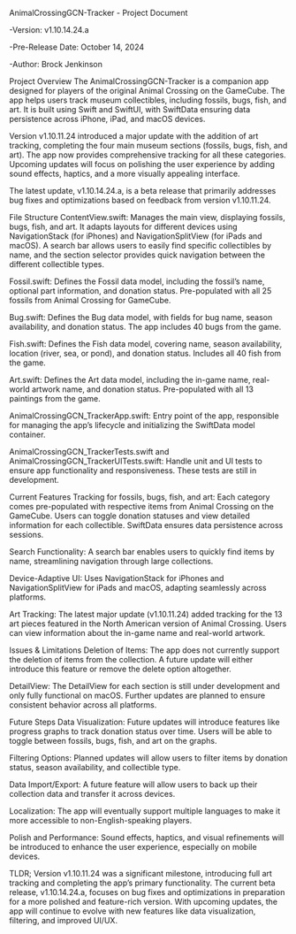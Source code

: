 AnimalCrossingGCN-Tracker - Project Document

-Version: v1.10.14.24.a

-Pre-Release Date: October 14, 2024

-Author: Brock Jenkinson

Project Overview
The AnimalCrossingGCN-Tracker is a companion app designed for players of the original Animal Crossing on the GameCube. The app helps users track museum collectibles, including fossils, bugs, fish, and art. It is built using Swift and SwiftUI, with SwiftData ensuring data persistence across iPhone, iPad, and macOS devices.

Version v1.10.11.24 introduced a major update with the addition of art tracking, completing the four main museum sections (fossils, bugs, fish, and art). The app now provides comprehensive tracking for all these categories. Upcoming updates will focus on polishing the user experience by adding sound effects, haptics, and a more visually appealing interface.

The latest update, v1.10.14.24.a, is a beta release that primarily addresses bug fixes and optimizations based on feedback from version v1.10.11.24.

File Structure
ContentView.swift: Manages the main view, displaying fossils, bugs, fish, and art. It adapts layouts for different devices using NavigationStack (for iPhones) and NavigationSplitView (for iPads and macOS). A search bar allows users to easily find specific collectibles by name, and the section selector provides quick navigation between the different collectible types.

Fossil.swift: Defines the Fossil data model, including the fossil’s name, optional part information, and donation status. Pre-populated with all 25 fossils from Animal Crossing for GameCube.

Bug.swift: Defines the Bug data model, with fields for bug name, season availability, and donation status. The app includes 40 bugs from the game.

Fish.swift: Defines the Fish data model, covering name, season availability, location (river, sea, or pond), and donation status. Includes all 40 fish from the game.

Art.swift: Defines the Art data model, including the in-game name, real-world artwork name, and donation status. Pre-populated with all 13 paintings from the game.

AnimalCrossingGCN_TrackerApp.swift: Entry point of the app, responsible for managing the app’s lifecycle and initializing the SwiftData model container.

AnimalCrossingGCN_TrackerTests.swift and AnimalCrossingGCN_TrackerUITests.swift: Handle unit and UI tests to ensure app functionality and responsiveness. These tests are still in development.

Current Features
Tracking for fossils, bugs, fish, and art: Each category comes pre-populated with respective items from Animal Crossing on the GameCube. Users can toggle donation statuses and view detailed information for each collectible. SwiftData ensures data persistence across sessions.

Search Functionality: A search bar enables users to quickly find items by name, streamlining navigation through large collections.

Device-Adaptive UI: Uses NavigationStack for iPhones and NavigationSplitView for iPads and macOS, adapting seamlessly across platforms.

Art Tracking: The latest major update (v1.10.11.24) added tracking for the 13 art pieces featured in the North American version of Animal Crossing. Users can view information about the in-game name and real-world artwork.

Issues & Limitations
Deletion of Items: The app does not currently support the deletion of items from the collection. A future update will either introduce this feature or remove the delete option altogether.

DetailView: The DetailView for each section is still under development and only fully functional on macOS. Further updates are planned to ensure consistent behavior across all platforms.

Future Steps
Data Visualization: Future updates will introduce features like progress graphs to track donation status over time. Users will be able to toggle between fossils, bugs, fish, and art on the graphs.

Filtering Options: Planned updates will allow users to filter items by donation status, season availability, and collectible type.

Data Import/Export: A future feature will allow users to back up their collection data and transfer it across devices.

Localization: The app will eventually support multiple languages to make it more accessible to non-English-speaking players.

Polish and Performance: Sound effects, haptics, and visual refinements will be introduced to enhance the user experience, especially on mobile devices.

TLDR;
Version v1.10.11.24 was a significant milestone, introducing full art tracking and completing the app’s primary functionality. The current beta release, v1.10.14.24.a, focuses on bug fixes and optimizations in preparation for a more polished and feature-rich version. With upcoming updates, the app will continue to evolve with new features like data visualization, filtering, and improved UI/UX.
